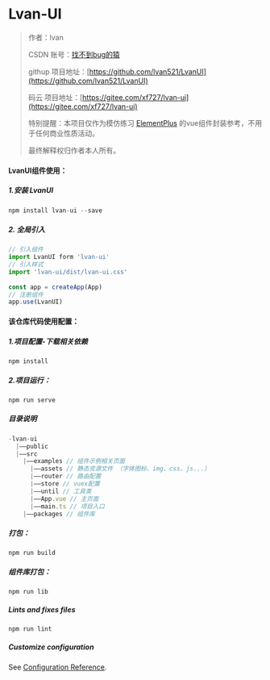 # Lvan-UI

> 作者：lvan
>
> CSDN 账号：[找不到bug的猿](https://blog.csdn.net/l508742729)
>
> githup 项目地址：[https://github.com/lvan521/LvanUI](https://github.com/lvan521/LvanUI)
>
> 码云 项目地址：[https://gitee.com/xf727/lvan-ui](https://gitee.com/xf727/lvan-ui)
>
> 特别提醒：本项目仅作为模仿练习 [ElementPlus](https://element-plus.gitee.io/#/zh-CN/component/installation) 的vue组件封装参考，不用于任何商业性质活动。
>
>最终解释权归作者本人所有。



#### LvanUI组件使用：
##### 1.安装 LvanUI

```javascript
npm install lvan-ui --save
```

##### 2. 全局引入

```javascript
// 引入组件
import LvanUI form 'lvan-ui'
// 引入样式
import 'lvan-ui/dist/lvan-ui.css'
 
const app = createApp(App)
// 注册组件
app.use(LvanUI)

```

#### 该仓库代码使用配置：
##### 1.项目配置-下载相关依赖

```
npm install
```

##### 2.项目运行：
```
npm run serve
```

##### 目录说明
```javascript
-lvan-ui
  |——public
  |——src
    |——examples // 组件示例相关页面
      |——assets // 静态资源文件 （字体图标、img、css、js...）
      |——router // 路由配置
      |——store // vuex配置
      |——until // 工具类
      |——App.vue // 主页面
      |——main.ts // 项目入口
    |——packages // 组件库
```

##### 打包：
```
npm run build
```

##### 组件库打包：
```
npm run lib
```

##### Lints and fixes files
```
npm run lint
```

##### Customize configuration
See [Configuration Reference](https://cli.vuejs.org/config/).



